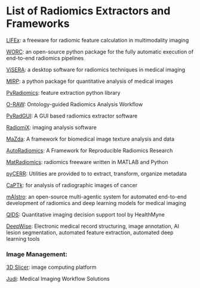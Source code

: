 # List of Radiomics Extractors and Frameworks

[LIFEx](https://www.lifexsoft.org): a freeware for radiomic feature calculation in multimodality imaging

[WORC](https://worc.readthedocs.io/en/latest/): an open-source python package for the fully automatic execution of end-to-end radiomics pipelines

[ViSERA](https://visera.ca/): a desktop software for radiomics techniques in medical imaging

[MIRP](https://github.com/oncoray/mirp): a python package for quantitative analysis of medical images

[PyRadiomics](https://radiomics.github.io/index.html): feature extraction python library

[O-RAW](https://github.com/zhenweishi/O-RAW): Ontology-guided Radiomics Analysis Workflow 

[PyRadGUI](https://github.com/Bionic-TMH/PyRadGUI): A GUI based radiomics extractor software

[RadiomiX](https://radiomics.bio/radiomix-toolbox/): imaging analysis software

[MaZda](https://qmazda.p.lodz.pl/index.php?action=mazda): A framework for biomedical image texture analysis and data

[AutoRadiomics](https://github.com/pwoznicki/AutoRadiomics): A Framework for Reproducible Radiomics Research

[MatRadiomics](https://pasinigiovanni.com/blog/matradiomics/2022-12-28-matRadiomics-a-Novel-radiomics-freeware/): radiomics freeware written in MATLAB and Python

[pyCERR](https://github.com/cerr/pyCERR):  Utilities are provided to to extract, transform, organize metadata

[CaPTk](https://github.com/CBICA/CaPTk):  for analysis of radiographic images of cancer

[mAIstro](https://github.com/eltzanis/maistro): an open-source multi-agentic system for automated end-to-end development of radiomics and deep learning models for medical imaging

[QIDS](https://www.itnonline.com/content/healthmyne-qids-platform-adds-cancer-screening-module): Quantitative imaging decision support tool by HealthMyne

[DeepWise](https://www.deepwise.com/product-research): Electronic medical record structuring, image annotation, AI lesion segmentation, automated feature extraction, automated deep learning tools



### Image Management:

[3D Slicer](https://www.slicer.org): image computing platform

[Judi](https://www.judi.io/solutions/imaging): Medical Imaging Workflow Solutions


